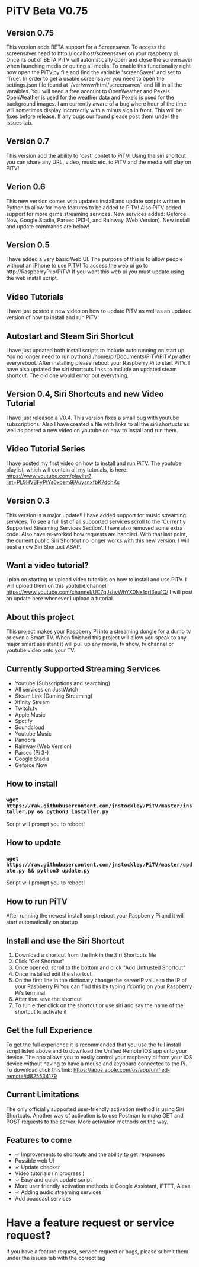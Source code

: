 # PiTV Beta V0.75

## Version 0.75
This version adds BETA support for a Screensaver. To access the screensaver head to http://localhost/screensaver on your raspberry pi. Once its out of BETA PiTV will automatically open and close the screensaver when launching media or quiting all media. To enable this functionality right now open the PiTV.py file and find the variable 'screenSaver' and set to 'True'. In order to get a usable screensaver you need to open the settings.json file found at '/var/www/html/screensaver/' and fill in all the varaibles. You will need a free account to OpenWeather and Pexels. OpenWeather is used for the weather data and Pexels is used for the background images. I am currently aware of a bug where hour of the time will sometimes display incorrectly with a minus sign in front. This will be fixes before release. If any bugs our found please post them under the issues tab.

## Version 0.7
This version add the ability to 'cast' contet to PiTV! Using the siri shortcut you can share any URL, video, music etc. to PiTV and the media will play on PiTV!

## Verion 0.6
This new version comes with updates install and update scripts written in Python to allow for more features to be added to PiTV! Also PiTV added support for more game streaming services. New services added: Geforce Now, Google Stadia, Parsec (PI3-), and Rainway (Web Version). New install and update commands are below!

## Version 0.5
 I have added a very basic Web UI. The purpose of this is to allow people without an iPhone to use PiTV! To access the web ui go to http://RaspberryPiIp/PiTV/ If you want this web ui you must update using the web install script.

## Video Tutorials
 I have just posted a new video on how to update PiTV as well as an updated version of how to install and run PiTV!

## Autostart and Steam Siri Shortcut
 I have just updated both install scripts to include auto running on start up. You no longer need to run python3 /home/pi/Documents/PiTV/PiTV.py after everyreboot. After installing please reboot your Raspberry Pi to start PiTV. I have also updated the siri shortcuts links to include an updated steam shortcut. The old one would errror out everything.

## Version 0.4, Siri Shortcuts and new Video Tutorial
 I have just released a V0.4. This version fixes a small bug with youtube subscriptions. Also I have created a file with links to all the siri shortucts as well as posted a new video on youtube on how to install and run them.

## Video Tutorial Series
 I have posted my first video on how to install and run PiTV. The youtube playlist, which will contain all my tutorials, is here: https://www.youtube.com/playlist?list=PL9HVBFyPtYs6xoem9jVuysnxfbK7dohKs

## Version 0.3
 This version is a major update!! I have added support for music streaming services. To see a full list of all supported services scroll to the 'Currently Supported Streaming Services Section'. I have also removed some extra code. Also have re-worked how requests are handled. With that last point, the current public Siri Shortcut no longer works with this new version. I will post a new Siri Shortuct ASAP.

## Want a video tutorial?
 I plan on starting to upload video tutorials on how to install and use PiTV. I will upload them on this youtube channel: https://www.youtube.com/channel/UC7qJshvWhYX0Nx1qrI3eu1Q/ 
 I will post an update here whenever I upload a tutorial.

## About this project
 This project makes your Raspberry Pi into a streaming dongle for a dumb tv or even a Smart TV. When finished this project will allow you speak to any major smart assistant it will pull up any movie, tv show, tv channel or youtube video onto your TV.
 
 ## Currently Supported Streaming Services
  - Youtube (Subscriptions and searching)
  - All services on JustWatch
  - Steam Link (Gaming Streaming)
  - Xfinity Stream
  - Twitch.tv
  - Apple Music
  - Spotify
  - Soundcloud
  - Youtube Music
  - Pandora
  - Rainway (Web Version)
  - Parsec (Pi 3-)
  - Google Stadia
  - Geforce Now
 
 ## How to install
 ### `wget https://raw.githubusercontent.com/jnstockley/PiTV/master/installer.py && python3 installer.py`
 Script will prompt you to reboot!
 
 ## How to update
 ### `wget https://raw.githubusercontent.com/jnstockley/PiTV/master/update.py && python3 update.py`
 Script will prompt you to reboot!
 
 ## How to run PiTV
  After running the newest install script reboot your Raspberry Pi and it will start automatically on startup
 
 ## Install and use the Siri Shortcut
 1. Download a shortcut from the link in the Siri Shortcuts file
 2. Click "Get Shortcut"
 3. Once opened, scroll to the bottom and click "Add Untrusted Shortcut"
 4. Once installed edit the shortcut
 5. On the first line in the dictionary change the serverIP value to the IP of your Raspberry Pi
    You can find this by typing ifconfig on your Raspberry Pi's terminal
 6. After that save the shortcut
 7. To run either click on the shortcut or use siri and say the name of the shortcut to activate it
 
 ## Get the full Experience 
  To get the full experience it is recommended that you use the full install script listed above and to download the Unified Remote iOS app onto your device. The app allows you to easily control your raspberry pi from your iOS device without having to have a mouse and keyboard connected to the Pi. To download click this link: https://apps.apple.com/us/app/unified-remote/id825534179
 
 ## Current Limitations
 The only officially supported user-friendly activation method is using Siri Shortcuts. Another way of activation is to use Postman to make GET and POST requests to the server. More activation methods on the way.
 
 ## Features to come
 - ✓ Improvements to shortcuts and the ability to get responses
 - Possible web UI
 - ✓ Update checker
 - Video tutorials (in progress )
 - ✓ Easy and quick update script
 - More user friendly activation methods ie Google Assistant, IFTTT, Alexa
 - ✓ Adding audio streaming services
 - Add poadcast services
 
 # Have a feature request or service request?
 If you have a feature request, service request or bugs, please submit them under the issues tab with the correct tag

